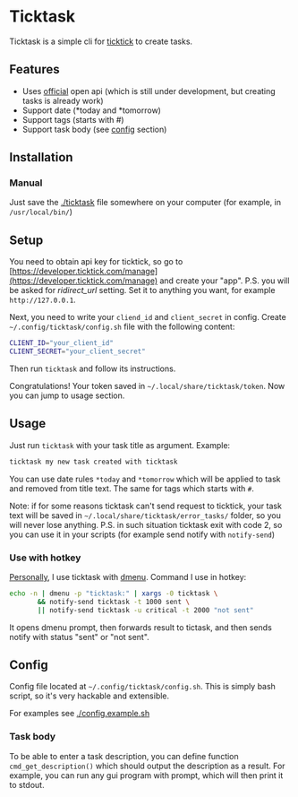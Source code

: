 # Ticktask

Ticktask is a simple cli for [ticktick](https://ticktick.com) to create tasks.

## Features

* Uses [official](https://developer.ticktick.com/docs#/openapi) open api (which
  is still under development, but creating tasks is already work)
* Support date (\*today and \*tomorrow)
* Support tags (starts with #)
* Support task body (see [config](#Config) section)

## Installation

### Manual

Just save the
[./ticktask](https://raw.githubusercontent.com/UnkwUsr/ticktask/master/ticktask)
file somewhere on your computer (for example, in `/usr/local/bin/`)

## Setup

You need to obtain api key for ticktick, so go to
[https://developer.ticktick.com/manage](https://developer.ticktick.com/manage)
and create your "app". P.S. you will be asked for *ridirect_url* setting. Set
it to anything you want, for example `http://127.0.0.1`.

Next, you need to write your `cliend_id` and `client_secret` in config. Create
`~/.config/ticktask/config.sh` file with the following content:

```sh
CLIENT_ID="your_client_id"
CLIENT_SECRET="your_client_secret"
```

Then run `ticktask` and follow its instructions.

Congratulations! Your token saved in `~/.local/share/ticktask/token`. Now you
can jump to usage section.

## Usage

Just run `ticktask` with your task title as argument. Example:

```sh
ticktask my new task created with ticktask
```

You can use date rules `*today` and `*tomorrow` which will be applied to task
and removed from title text. The same for tags which starts with `#`.

Note: if for some reasons ticktask can't send request to ticktick, your task
text will be saved in `~/.local/share/ticktask/error_tasks/` folder, so you
will never lose anything. P.S. in such situation ticktask exit with code 2, so
you can use it in your scripts (for example send notify with `notify-send`)

### Use with hotkey

[Personally](https://github.com/UnkwUsr/dotfiles/blob/d296e8629f9945efe67e699c0475d3202c53a8d5/config/i3/config#L241-L243),
I use ticktask with [dmenu](https://tools.suckless.org/dmenu/). Command I use
in hotkey:

```bash
echo -n | dmenu -p "ticktask:" | xargs -0 ticktask \
       && notify-send ticktask -t 1000 sent \
       || notify-send ticktask -u critical -t 2000 "not sent"
```

It opens dmenu prompt, then forwards result to tictask, and then sends notify
with status "sent" or "not sent".

## Config

Config file located at `~/.config/ticktask/config.sh`. This is simply bash
script, so it's very hackable and extensible.

For examples see [./config.example.sh](./config.example.sh)

### Task body

To be able to enter a task description, you can define function
`cmd_get_description()` which should output the description as a result. For
example, you can run any gui program with prompt, which will then print it to
stdout.
